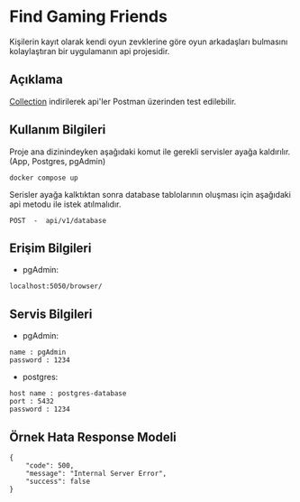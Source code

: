 # Find Gaming Friends

Kişilerin kayıt olarak kendi oyun zevklerine göre oyun arkadaşları bulmasını kolaylaştıran bir uygulamanın api projesidir.  

## Açıklama

[Collection](https://github.com/mustafakocatepe/find-gaming-friends/blob/main/find-gaming-friends.postman_collection.json) indirilerek api'ler Postman üzerinden test edilebilir.

## Kullanım Bilgileri

Proje ana dizinindeyken aşağıdaki komut ile gerekli servisler ayağa kaldırılır. (App, Postgres, pgAdmin) 
```
docker compose up
``` 

Serisler ayağa kalktıktan sonra database tablolarının oluşması için aşağıdaki api metodu ile istek atılmalıdır. 

``` 
POST  -  api/v1/database
``` 

## Erişim Bilgileri

- pgAdmin:
```
localhost:5050/browser/
```

## Servis Bilgileri

- pgAdmin:
```
name : pgAdmin
password : 1234
```

- postgres:
```
host name : postgres-database
port : 5432
password : 1234
```

## Örnek Hata Response Modeli

```
{
    "code": 500,
    "message": "Internal Server Error",
    "success": false
}
```

